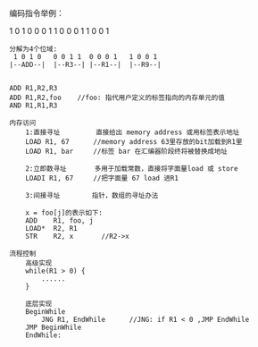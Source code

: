 编码指令举例：

1 0 1 0 0 0 1 1 0 0 0 1 1 0 0 1

    分解为4个位域:
     1 0 1 0   0 0 1 1  0 0 0 1   1 0 0 1
    |--ADD--|  |--R3--| |--R1--|  |--R9--|


    ADD R1,R2,R3
    ADD R1,R2,foo    //foo: 指代用户定义的标签指向的内存单元的值 
    AND R1,R1,R3 

    内存访问
        1:直接寻址         直接给出 memory address 或用标签表示地址
        LOAD R1, 67      //memory address 63里存放的bit加载到R1里
        LOAD R1, bar     //标签 bar 在汇编器阶段终将被替换成地址
        
        2:立即数寻址       多用于加载常数，直接将字面量load 或 store
        LOADI R1, 67     //把字面量 67 load 进R1
        
        3:间接寻址        指针，数组的寻址办法
        
        x = foo[j]的表示如下:
        ADD    R1, foo, j
        LOAD*  R2, R1
        STR    R2, x       //R2->x
        
    流程控制
        高级实现
        while(R1 > 0) {
            ......
        }
        
        底层实现
        BeginWhile
            JNG R1, EndWhile      //JNG: if R1 < 0 ,JMP EndWhile
        JMP BeginWhile
        EndWhile:
        

            









